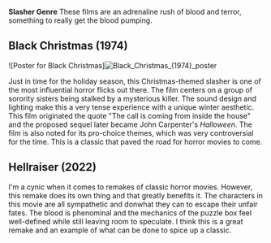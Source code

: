 **Slasher Genre**
These films are an adrenaline rush of blood and terror, something to really get the blood pumping.

## Black Christmas (1974)
	
![Poster for Black Christmas]![Black_Christmas_(1974)_poster](https://github.com/user-attachments/assets/212b4758-e9f0-40a1-8266-17818f836356)

Just in time for the holiday season, this Christmas-themed slasher is one of the most influential horror flicks out there. The film centers on a group of sorority sisters being stalked by a mysterious killer.
The sound design and lighting make this a very tense experience with a unique winter aesthetic.
This film originated the quote "The call is coming from inside the house" and the proposed sequel later became John Carpenter's *Halloween*. The film is also noted for its pro-choice themes, which was very controversial
for the time. This is a classic that paved the road for horror movies to come.


## Hellraiser (2022)

I'm a cynic when it comes to remakes of classic horror movies. However, this remake does its own thing and that greatly benefits it. The characters in this movie are all sympathetic and donwhat they can to escape their unfair fates. The blood is phenominal and the mechanics of the puzzle box feel well-defined while still leaving room to speculate. I think this is a great remake and an example of what can be done to spice up a classic.

